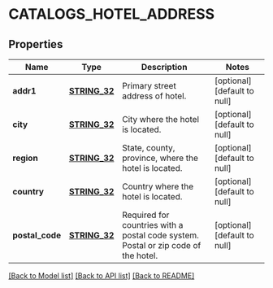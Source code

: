 # CATALOGS_HOTEL_ADDRESS

## Properties
Name | Type | Description | Notes
------------ | ------------- | ------------- | -------------
**addr1** | [**STRING_32**](STRING_32.md) | Primary street address of hotel. | [optional] [default to null]
**city** | [**STRING_32**](STRING_32.md) | City where the hotel is located. | [optional] [default to null]
**region** | [**STRING_32**](STRING_32.md) | State, county, province, where the hotel is located. | [optional] [default to null]
**country** | [**STRING_32**](STRING_32.md) | Country where the hotel is located. | [optional] [default to null]
**postal_code** | [**STRING_32**](STRING_32.md) | Required for countries with a postal code system. Postal or zip code of the hotel. | [optional] [default to null]

[[Back to Model list]](../README.md#documentation-for-models) [[Back to API list]](../README.md#documentation-for-api-endpoints) [[Back to README]](../README.md)



